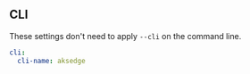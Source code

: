 ## CLI

These settings don't need to apply `--cli` on the command line.

``` yaml $(cli)
cli:
  cli-name: aksedge
```